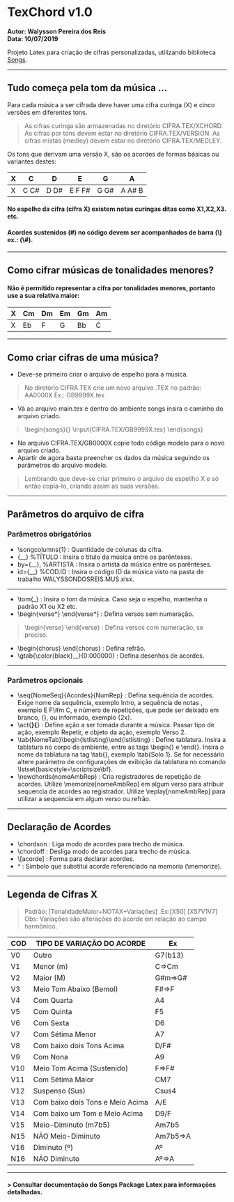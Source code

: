 # TexChord v1.0
**Autor: Walysson Pereira dos Reis  
Data: 10/07/2019**

Projeto Latex para criação de cifras personalizadas, utilizando biblioteca [Songs](http://songs.sourceforge.net/).

-----------------------------------------------
## Tudo começa pela tom da música ...
Para cada música a ser cifrada deve haver uma cifra curinga (X) e cinco versões em diferentes tons.  
> As cifras curinga são armazenadas no diretório CIFRA.TEX/XCHORD.
> As cifras por tons devem estar no diretório CIFRA.TEX/VERSION.
> As cifras mistas (medley) devem estar no diretório CIFRA.TEX/MEDLEY.

Os tons que derivam uma versão X, são os acordes de formas básicas ou variantes destes:  

| X |   C    |   D    |   E    |   G    |   A    |
|---|--------|--------|--------|--------|--------|
| X |  C C#  |  D D#  | E F F# |  G G#  | A A# B |

#### No espelho da cifra (cifra X) existem notas curingas ditas como X1,X2,X3. etc.
#### Acordes sustenidos (#) no código devem ser acompanhados de barra (\\) ex.: (\\#).
------------------------------------------------
## Como cifrar músicas de tonalidades menores?
#### Não é permitido representar a cifra por tonalidades menores, portanto use a sua relativa maior:
| X |  Cm  |  Dm  |  Em |  Gm  |  Am  |
|---|------|------|-----|------|------|
| X |  Eb  |  F   |  G  |  Bb  |  C   |
------------------------------------------------
## Como criar cifras de  uma música?
* Deve-se primeiro criar o arquivo de espelho para a música.
> No diretório CIFRA.TEX crie um novo arquivo .TEX no padrão: AA0000X Ex.: GB9999X.tex
* Vá ao arquivo main.tex e dentro do ambiente songs insira o caminho do arquivo criado.
>\begin{songs}{}
\input{CIFRA.TEX/GB9999X.tex}
\end{songs}
* No arquivo CIFRA.TEX/GB0000X copie todo código modelo para o novo arquivo criado.
* Apartir de agora basta preencher os dados da música seguindo os parâmetros do arquivo modelo.
> Lembrando que deve-se criar primeiro o arquivo de espellho X e só então copia-lo, criando assim as suas versões.
------------------------------------------------
## Parâmetros do arquivo de cifra
### Parâmetros obrigatórios

* \songcolumns{1} : Quantidade de colunas da cifra.
* {__} %TÍTULO : Insira o título da música entre os parênteses.
* by={__}, %ARTISTA : Insira o artista da música entre os parênteses.
* id={__} %COD.ID : Insira o código ID da música visto na pasta de trabalho WALYSSONDOSREIS.MUS.xlsx.
------------------------------------------------
* \tom{_} : Insira o tom da música. Caso seja o espelho, mantenha o padrão X1 ou X2 etc.
* \begin{verse*} \end{verse*} : Defina versos sem numeração.
> \begin{verse} \end{verse} : Defina versos com numeração, se preciso.
* \begin{chorus} \end{chorus} : Defina refrão.
* \gtab{\color{black}__}{0:000000} : Defina desenhos de acordes. 
------------------------------------------------
### Parâmetros opcionais
* \seq{NomeSeq}{Acordes}{NumRep} : Defina sequência de acordes. Exige nome da sequência, exemplo Intro, a sequência de notas
, exemplo E F\\#m C, e número de repetições, que pode ser deixado em branco, {}, ou informado, exemplo {2x}.
* \act{__}{__} : Define ação a ser tomada durante a música. Passar tipo de ação, exemplo Repetir, e objeto da ação, exemplo Verso 2.
* \tab{NomeTab}\begin{lstlisting}\end{lstlisting} : Define tablatura. Insira a tablatura no corpo de ambiente, entre as tags \begin{} e \end{}. Insira o nome da tablatura na tag \tab{}, exemplo \tab{Solo 1}. Se for necessário altere parâmetro de configurações de exibição da tablatura no comando \lstset{basicstyle=\scriptsize\bf}.
* \newchords{nomeAmbRep} : Cria registradores de repetição de acordes. Utilize \memorize[nomeAmbRep] em algum verso para atribuir sequencia de acordes ao registrador. Utilize \replay[nomeAmbRep] para utilizar a sequencia em algum verso ou refrão.
------------------------------------------------
## Declaração de Acordes
* \chordson : Liga modo de acordes para trecho de música.
* \chordoff : Desliga modo de acordes para trecho de música.
* \\[acorde] : Forma para declarar acordes.
* ^ : Simbolo que substitui acorde referenciado na memoria (\memorize).

------------------------------------------------
## Legenda de Cifras X

 > Padrão: [TonalidadeMaior+NOTAX+Variações] .Ex:[X50] [X57V1V7]  
 > Obs: Variações são alterações do acorde em relação ao campo harmônico.

|  COD  | TIPO DE VARIAÇÃO DO ACORDE        | Ex         |
|-------|-----------------------------------|------------|
| V0    | Outro                             | G7(b13)    | 
| V1    | Menor (m)                         | C=>Cm      |  
| V2    | Maior (M)                         | G#m=>G#    |
| V3    | Meio Tom Abaixo (Bemol)           | F#=>F      |
| V4    | Com Quarta                        | A4         |
| V5    | Com Quinta                        | F5         |
| V6    | Com Sexta                         | D6         |
| V7    | Com Sétima Menor                  | A7         |
| V8    | Com baixo dois Tons Acima         | D/F#       |
| V9    | Com Nona                          | A9         |
| V10   | Meio Tom Acima (Sustenido)        | F=>F#      |
| V11   | Com Sétima Maior                  | CM7        |
| V12   | Suspenso (Sus)                    | Csus4      |
| V13   | Com baixo dois Tons e Meio Acima  | A/E        |
| V14   | Com baixo um Tom e Meio Acima     | D9/F       | 
| V15   | Meio-Diminuto (m7b5)              | Am7b5      |
| N15   | NÃO Meio-Diminuto                 | Am7b5=>A   |
| V16   | Diminuto (º)                      | Aº         |
| N16   | NÃO Diminuto                      | Aº=>A      |
------------------------------------------------
#### > Consultar documentação do Songs Package Latex para informações detalhadas.
